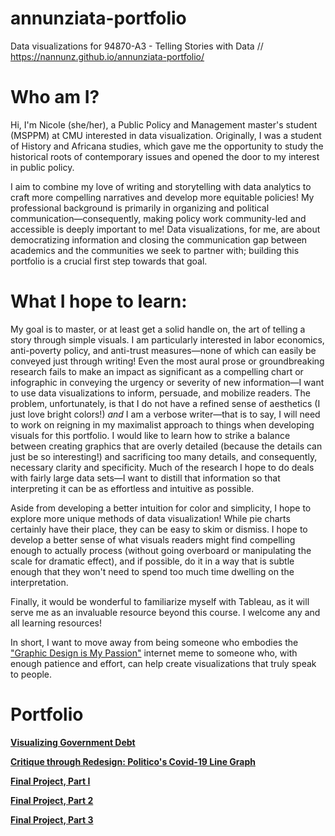 # annunziata-portfolio 
Data visualizations for 94870-A3 - Telling Stories with Data // https://nannunz.github.io/annunziata-portfolio/


# Who am I?
Hi, I'm Nicole (she/her), a Public Policy and Management master's student (MSPPM) at CMU interested in data visualization. Originally, I was a student of History and Africana studies, which gave me the opportunity to study the historical roots of contemporary issues and opened the door to my interest in public policy. 

I aim to combine my love of writing and storytelling with data analytics to craft more compelling narratives and develop more equitable policies! My professional background is primarily in organizing and political communication—consequently, making policy work community-led and accessible is deeply important to me! Data visualizations, for me, are about democratizing information and closing the communication gap between academics and the communities we seek to partner with; building this portfolio is a crucial first step towards that goal. 

# What I hope to learn:
My goal is to master, or at least get a solid handle on, the art of telling a story through simple visuals. I am particularly interested in labor economics, anti-poverty policy, and anti-trust measures—none of which can easily be conveyed just through writing! Even the most aural prose or groundbreaking research fails to make an impact as significant as a compelling chart or infographic in conveying the urgency or severity of new information—I want to use data visualizations to inform, persuade, and mobilize readers. The problem, unfortunately, is that I do not have a refined sense of aesthetics (I just love bright colors!) <i>and</i> I am a verbose writer—that is to say, I will need to work on reigning in my maximalist approach to things when developing visuals for this portfolio. I would like to learn how to strike a balance between creating graphics that are overly detailed (because the details can just be so interesting!) and sacrificing too many details, and consequently, necessary clarity and specificity. Much of the research I hope to do deals with fairly large data sets—I want to distill that information so that interpreting it can be as effortless and intuitive as possible.

Aside from developing a better intuition for color and simplicity, I hope to explore more unique methods of data visualization! While pie charts certainly have their place, they can be easy to skim or dismiss. I hope to develop a better sense of what visuals readers might find compelling enough to actually process (without going overboard or manipulating the scale for dramatic effect), and if possible, do it in a way that is subtle enough that they won't need to spend too much time dwelling on the interpretation. 

Finally, it would be wonderful to familiarize myself with Tableau, as it will serve me as an invaluable resource beyond this course. I welcome any and all learning resources! 

In short, I want to move away from being someone who embodies the <a href="https://i.kym-cdn.com/photos/images/newsfeed/001/018/866/e44.png">"Graphic Design is My Passion"</a> internet meme to someone who, with enough patience and effort, can help create visualizations that truly speak to people. 

# Portfolio 
<a href="https://nannunz.github.io/annunziata-portfolio/govt_debt_viz"><b>Visualizing Government Debt</b></a>

<a href="https://nannunz.github.io/annunziata-portfolio/politico_redraw.html"><b>Critique through Redesign: Politico's Covid-19 Line Graph</b></a>

<a href="https://nannunz.github.io/annunziata-portfolio/final_project_part_1.html"><b>Final Project, Part I</b></a>

<a href="https://nannunz.github.io/annunziata-portfolio/final_project_part_2.html"><b>Final Project, Part 2</b></a>

<a href="https://nannunz.github.io/annunziata-portfolio/final_project_part_3.html"><b>Final Project, Part 3</b></a>
